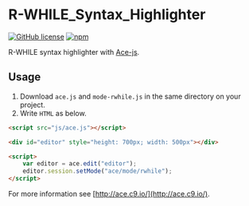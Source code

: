 # R-WHILE_Syntax_Highlighter
[![GitHub license](https://img.shields.io/badge/license-MIT-brightgreen.svg)](https://raw.githubusercontent.com/yokoyama-lab/R-WHILE_Syntax_Highlighter/master/LICENSE)
[![npm](https://img.shields.io/npm/v/ace-builds.svg)](https://www.npmjs.com/package/ace-builds)

R-WHILE syntax highlighter with [Ace-js](https://github.com/ajaxorg/ace).

## Usage
1. Download `ace.js` and `mode-rwhile.js` in the same directory on your project.
2. Write `HTML` as below.
```html
<script src="js/ace.js"></script>

<div id="editor" style="height: 700px; width: 500px"></div>

<script>
    var editor = ace.edit("editor");
    editor.session.setMode("ace/mode/rwhile");
</script>
```
For more information see [http://ace.c9.io/](http://ace.c9.io/).